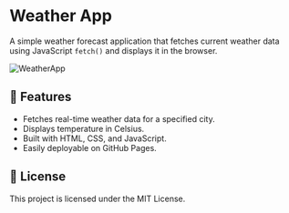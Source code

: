 # Weather App

A simple weather forecast application that fetches current weather data using JavaScript `fetch()` and displays it in the browser.

![WeatherApp](https://github.com/user-attachments/assets/4f4299a1-52cc-40d0-ace0-b21c08f82e46)

## 🚀 Features
- Fetches real-time weather data for a specified city.
- Displays temperature in Celsius.
- Built with HTML, CSS, and JavaScript.
- Easily deployable on GitHub Pages.

## 📄 License
This project is licensed under the MIT License.
